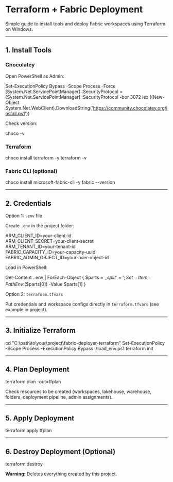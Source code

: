 # Terraform + Fabric Deployment

Simple guide to install tools and deploy Fabric workspaces using Terraform on Windows.

---

## 1. Install Tools

### Chocolatey
Open PowerShell as Admin:

Set-ExecutionPolicy Bypass -Scope Process -Force
[System.Net.ServicePointManager]::SecurityProtocol = [System.Net.ServicePointManager]::SecurityProtocol -bor 3072
iex ((New-Object System.Net.WebClient).DownloadString('https://community.chocolatey.org/install.ps1'))

Check version:

choco -v

### Terraform

choco install terraform -y
terraform -v

### Fabric CLI (optional)

choco install microsoft-fabric-cli -y
fabric --version

---

## 2. Credentials

Option 1: `.env` file  

Create `.env` in the project folder:

ARM_CLIENT_ID=your-client-id  
ARM_CLIENT_SECRET=your-client-secret  
ARM_TENANT_ID=your-tenant-id  
FABRIC_CAPACITY_ID=your-capacity-uuid  
FABRIC_ADMIN_OBJECT_ID=your-user-object-id  

Load in PowerShell:

Get-Content .\.env | ForEach-Object { $parts = $_ -split '='; Set-Item -Path Env:$($parts[0]) -Value $parts[1] }

Option 2: `terraform.tfvars`  

Put credentials and workspace configs directly in `terraform.tfvars` (see example in project).

---

## 3. Initialize Terraform
cd "C:\path\to\your\project\fabric-deployer-terraform"
Set-ExecutionPolicy -Scope Process -ExecutionPolicy Bypass
.\load_env.ps1
terraform init

---

## 4. Plan Deployment

terraform plan -out=tfplan

Check resources to be created (workspaces, lakehouse, warehouse, folders, deployment pipeline, admin assignments).

---

## 5. Apply Deployment

terraform apply tfplan

---

## 6. Destroy Deployment (Optional)

terraform destroy

**Warning:** Deletes everything created by this project.
